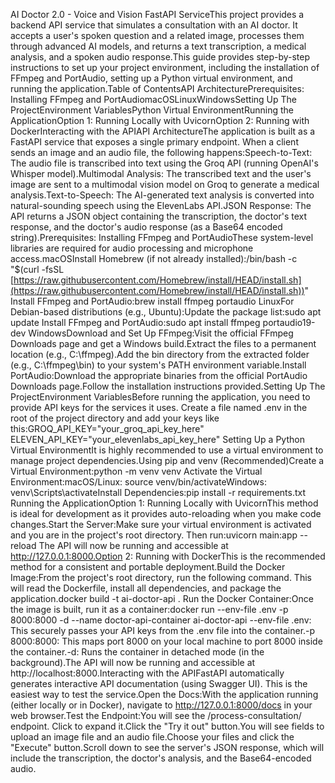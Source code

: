 AI Doctor 2.0 - Voice and Vision FastAPI ServiceThis project provides a backend API service that simulates a consultation with an AI doctor. It accepts a user's spoken question and a related image, processes them through advanced AI models, and returns a text transcription, a medical analysis, and a spoken audio response.This guide provides step-by-step instructions to set up your project environment, including the installation of FFmpeg and PortAudio, setting up a Python virtual environment, and running the application.Table of ContentsAPI ArchitecturePrerequisites: Installing FFmpeg and PortAudiomacOSLinuxWindowsSetting Up The ProjectEnvironment VariablesPython Virtual EnvironmentRunning the ApplicationOption 1: Running Locally with UvicornOption 2: Running with DockerInteracting with the APIAPI ArchitectureThe application is built as a FastAPI service that exposes a single primary endpoint. When a client sends an image and an audio file, the following happens:Speech-to-Text: The audio file is transcribed into text using the Groq API (running OpenAI's Whisper model).Multimodal Analysis: The transcribed text and the user's image are sent to a multimodal vision model on Groq to generate a medical analysis.Text-to-Speech: The AI-generated text analysis is converted into natural-sounding speech using the ElevenLabs API.JSON Response: The API returns a JSON object containing the transcription, the doctor's text response, and the doctor's audio response (as a Base64 encoded string).Prerequisites: Installing FFmpeg and PortAudioThese system-level libraries are required for audio processing and microphone access.macOSInstall Homebrew (if not already installed):/bin/bash -c "$(curl -fsSL [https://raw.githubusercontent.com/Homebrew/install/HEAD/install.sh](https://raw.githubusercontent.com/Homebrew/install/HEAD/install.sh))"
Install FFmpeg and PortAudio:brew install ffmpeg portaudio
LinuxFor Debian-based distributions (e.g., Ubuntu):Update the package list:sudo apt update
Install FFmpeg and PortAudio:sudo apt install ffmpeg portaudio19-dev
WindowsDownload and Set Up FFmpeg:Visit the official FFmpeg Downloads page and get a Windows build.Extract the files to a permanent location (e.g., C:\ffmpeg).Add the bin directory from the extracted folder (e.g., C:\ffmpeg\bin) to your system's PATH environment variable.Install PortAudio:Download the appropriate binaries from the official PortAudio Downloads page.Follow the installation instructions provided.Setting Up The ProjectEnvironment VariablesBefore running the application, you need to provide API keys for the services it uses. Create a file named .env in the root of the project directory and add your keys like this:GROQ_API_KEY="your_groq_api_key_here"
ELEVEN_API_KEY="your_elevenlabs_api_key_here"
Setting Up a Python Virtual EnvironmentIt is highly recommended to use a virtual environment to manage project dependencies.Using pip and venv (Recommended)Create a Virtual Environment:python -m venv venv
Activate the Virtual Environment:macOS/Linux: source venv/bin/activateWindows: venv\Scripts\activateInstall Dependencies:pip install -r requirements.txt
Running the ApplicationOption 1: Running Locally with UvicornThis method is ideal for development as it provides auto-reloading when you make code changes.Start the Server:Make sure your virtual environment is activated and you are in the project's root directory. Then run:uvicorn main:app --reload
The API will now be running and accessible at http://127.0.0.1:8000.Option 2: Running with DockerThis is the recommended method for a consistent and portable deployment.Build the Docker Image:From the project's root directory, run the following command. This will read the Dockerfile, install all dependencies, and package the application.docker build -t ai-doctor-api .
Run the Docker Container:Once the image is built, run it as a container:docker run --env-file .env -p 8000:8000 -d --name doctor-api-container ai-doctor-api
--env-file .env: This securely passes your API keys from the .env file into the container.-p 8000:8000: This maps port 8000 on your local machine to port 8000 inside the container.-d: Runs the container in detached mode (in the background).The API will now be running and accessible at http://localhost:8000.Interacting with the APIFastAPI automatically generates interactive API documentation (using Swagger UI). This is the easiest way to test the service.Open the Docs:With the application running (either locally or in Docker), navigate to http://127.0.0.1:8000/docs in your web browser.Test the Endpoint:You will see the /process-consultation/ endpoint. Click to expand it.Click the "Try it out" button.You will see fields to upload an image file and an audio file.Choose your files and click the "Execute" button.Scroll down to see the server's JSON response, which will include the transcription, the doctor's analysis, and the Base64-encoded audio.